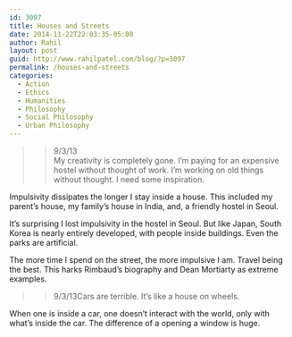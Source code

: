 ```yaml
---
id: 3097
title: Houses and Streets
date: 2014-11-22T22:03:35-05:00
author: Rahil
layout: post
guid: http://www.rahilpatel.com/blog/?p=3097
permalink: /houses-and-streets
categories:
  - Action
  - Ethics
  - Humanities
  - Philosophy
  - Social Philosophy
  - Urban Philosophy
---
```

> >9/3/13  
> My creativity is completely gone. I&#8217;m paying for an expensive hostel without thought of work. I&#8217;m working on old things without thought. I need some inspiration.

Impulsivity dissipates the longer I stay inside a house. This included my parent&#8217;s house, my family&#8217;s house in India, and, a friendly hostel in Seoul.

It&#8217;s surprising I lost impulsivity in the hostel in Seoul. But like Japan, South Korea is nearly entirely developed, with people inside buildings. Even the parks are artificial.

The more time I spend on the street, the more impulsive I am. Travel being the best. This harks Rimbaud&#8217;s biography and Dean Mortiarty as extreme examples.

> >9/3/13Cars are terrible. It&#8217;s like a house on wheels.

When one is inside a car, one doesn&#8217;t interact with the world, only with what&#8217;s inside the car. The difference of a opening a window is huge.